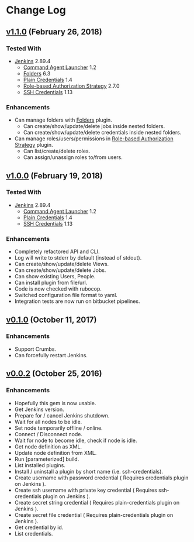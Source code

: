 # Change Log

[jenkins]: https://jenkins.io/download/
[command-launcher]: https://plugins.jenkins.io/command-launcher
[cloudbees-folder]: https://plugins.jenkins.io/cloudbees-folder
[plain-credentials]: https://plugins.jenkins.io/plain-credentials
[role-strategy]: https://plugins.jenkins.io/role-strategy
[ssh-credentials]: https://plugins.jenkins.io/ssh-credentials

## [v1.1.0](https://bitbucket.org/DracoAter/jenkins2/commits/tag/v1.1.0) (February 26, 2018)

### Tested With

- [Jenkins][jenkins] 2.89.4
	- [Command Agent Launcher][command-launcher] 1.2
	- [Folders][cloudbees-folder] 6.3
	- [Plain Credentials][plain-credentials] 1.4
	- [Role-based Authorization Strategy][role-strategy] 2.7.0
	- [SSH Credentials][ssh-credentials] 1.13

### Enhancements

- Can manage folders with [Folders][cloudbees-folder] plugin.
	- Can create/show/update/delete jobs inside nested folders.
	- Can create/show/update/delete credentials inside nested folders.
- Can manage roles/users/permissions in [Role-based Authorization Strategy][role-strategy] plugin.
	- Can list/create/delete roles.
	- Can assign/unassign roles to/from users.

## [v1.0.0](https://bitbucket.org/DracoAter/jenkins2/commits/tag/v1.0.0) (February 19, 2018)

### Tested With

- [Jenkins][jenkins] 2.89.4
	- [Command Agent Launcher][command-launcher] 1.2
	- [Plain Credentials][plain-credentials] 1.4
	- [SSH Credentials][ssh-credentials] 1.13

### Enhancements

- Completely refactored API and CLI.
- Log will write to stderr by default (instead of stdout).
- Can create/show/update/delete Views.
- Can create/show/update/delete Jobs.
- Can show existing Users, People.
- Can install plugin from file/url.
- Code is now checked with rubocop.
- Switched configuration file format to yaml.
- Integration tests are now run on bitbucket pipelines.

## [v0.1.0](https://bitbucket.org/DracoAter/jenkins2/commits/tag/v0.1.0) (October 11, 2017)

### Enhancements

- Support Crumbs.
- Can forcefully restart Jenkins.

## [v0.0.2](https://bitbucket.org/DracoAter/jenkins2/commits/tag/v0.0.2) (October 25, 2016)

### Enhancements

- Hopefully this gem is now usable.
- Get Jenkins version.
- Prepare for / cancel Jenkins shutdown.
- Wait for all nodes to be idle.
- Set node temporarily offline / online.
- Connect / Disconnect node.
- Wait for node to become idle, check if node is idle.
- Get node definition as XML.
- Update node definition from XML.
- Run [parameterized] build.
- List installed plugins.
- Install / uninstall a plugin by short name (i.e. ssh-credentials).
- Create username with password credential ( Requires credentials plugin on Jenkins ).
- Create ssh username with private key credential ( Requires ssh-credentials plugin on Jenkins ).
- Create secret string credential ( Requires plain-credentials plugin on Jenkins ).
- Create secret file credential ( Requires plain-credentials plugin on Jenkins ).
- Get credential by id.
- List credentials.
